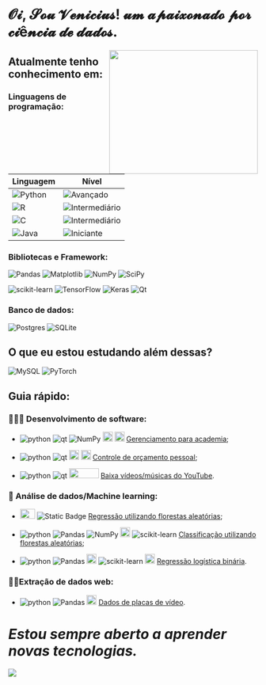 # 𝓞𝓲, 𝓢𝓸𝓾 𝓥𝓮𝓷𝓲𝓬𝓲𝓾𝓼! 𝓾𝓶 𝓪𝓹𝓪𝓲𝔁𝓸𝓷𝓪𝓭𝓸 𝓹𝓸𝓻 𝓬𝓲ê𝓷𝓬𝓲𝓪 𝓭𝓮 𝓭𝓪𝓭𝓸𝓼.
<img src="https://media3.giphy.com/media/gh0RRgkTXedvF0pDc0/giphy.gif?cid=ecf05e47mdb09bq0is6bdc9v8ekuydosi6wq111gqayawomy&ep=v1_gifs_related&rid=giphy.gif" width="300" height="250"  align="right"/>

## Atualmente tenho conhecimento em:

### Linguagens de programação:

|                                       Linguagem                                                          |                                    Nível                                                   |
|                                     -------------                                                        |                                -------------                                               |
| ![Python](https://img.shields.io/badge/Python-3776AB?style=for-the-badge&logo=python&logoColor=white)    | ![Avançado](https://img.shields.io/badge/Avan%C3%A7ado-blue?style=for-the-badge)           |
| ![R](https://img.shields.io/badge/r-%23276DC3.svg?style=for-the-badge&logo=r&logoColor=white)            | ![Intermediário](https://img.shields.io/badge/Intermedi%C3%A1rio-blue?style=for-the-badge) |
| ![C](https://img.shields.io/badge/c-%2300599C.svg?style=for-the-badge&logo=c&logoColor=white)            | ![Intermediário](https://img.shields.io/badge/Intermedi%C3%A1rio-blue?style=for-the-badge) |
| ![Java](https://img.shields.io/badge/java-%23ED8B00.svg?style=for-the-badge&logo=openjdk&logoColor=white)| ![Iniciante](https://img.shields.io/badge/Iniciante-blue?style=for-the-badge)              |

### Bibliotecas e Framework:
![Pandas](https://img.shields.io/badge/pandas-%23150458.svg?style=for-the-badge&logo=pandas&logoColor=white)
![Matplotlib](https://img.shields.io/badge/Matplotlib-%23ffffff.svg?style=for-the-badge&logo=Matplotlib&logoColor=black)
![NumPy](https://img.shields.io/badge/numpy-%23013243.svg?style=for-the-badge&logo=numpy&logoColor=white)
![SciPy](https://img.shields.io/badge/SciPy-%230C55A5.svg?style=for-the-badge&logo=scipy&logoColor=%white)

![scikit-learn](https://img.shields.io/badge/scikit--learn-%23F7931E.svg?style=for-the-badge&logo=scikit-learn&logoColor=white)
![TensorFlow](https://img.shields.io/badge/TensorFlow-%23FF6F00.svg?style=for-the-badge&logo=TensorFlow&logoColor=white)
![Keras](https://img.shields.io/badge/Keras-%23D00000.svg?style=for-the-badge&logo=Keras&logoColor=white) 
![Qt](https://img.shields.io/badge/Qt-%23217346.svg?style=for-the-badge&logo=Qt&logoColor=white)

### Banco de dados:
![Postgres](https://img.shields.io/badge/postgres-%23316192.svg?style=for-the-badge&logo=postgresql&logoColor=white)
![SQLite](https://img.shields.io/badge/SQLite-07405E?style=for-the-badge&logo=sqlite&logoColor=white)

## O que eu estou estudando além dessas?
![MySQL](https://img.shields.io/badge/mysql-%2300f.svg?style=for-the-badge&logo=mysql&logoColor=white)
![PyTorch](https://img.shields.io/badge/PyTorch-%23EE4C2C.svg?style=for-the-badge&logo=PyTorch&logoColor=white)

## Guia rápido:
### 👨🏻‍💻 Desenvolvimento de software:

- ![python](https://img.shields.io/badge/-white?logo=python&logoColor=%233776AB) ![qt](https://img.shields.io/badge/-white?logo=qt&logoColor=%232341CD5) ![NumPy](https://img.shields.io/badge/-white?logo=numpy&logoColor=%23013243) <img src="https://github.com/Vi-n1/Vi-n1/assets/138793693/e6020a39-95e8-4a1e-b90d-4ffa47b40f28" width="20" height="20"/> <img src="https://github.com/Vi-n1/Vi-n1/assets/138793693/4e2320bf-eca0-4894-af33-35067374e8cd" width="20" height="20"/> [Gerenciamento para academia](https://github.com/Vi-n1/VGymSystem);
  
- ![python](https://img.shields.io/badge/-white?logo=python&logoColor=%233776AB) ![qt](https://img.shields.io/badge/-white?logo=qt&logoColor=%232341CD5) <img src="https://github.com/Vi-n1/Vi-n1/assets/138793693/bc1d646b-f706-4d7c-b915-146fd694f27e" width="20" height="20"/> <img src="https://github.com/Vi-n1/Vi-n1/assets/138793693/e6020a39-95e8-4a1e-b90d-4ffa47b40f28" width="20" height="20"/> [Controle de orçamento pessoal](https://github.com/Vi-n1/CadeMeuDinheirinho);

- ![python](https://img.shields.io/badge/-white?logo=python&logoColor=%233776AB) ![qt](https://img.shields.io/badge/-white?logo=qt&logoColor=%232341CD5) <img src="https://github.com/Vi-n1/Vi-n1/assets/138793693/601b884a-6c39-4ed2-b282-f62ea25d42a2" width="60" height="20"/> [Baixa vídeos/músicas do YouTube](https://github.com/Vi-n1/VYTDownload).

### 🤖 Análise de dados/Machine learning:
- <img src="https://img.shields.io/badge/r-%23276DC3.svg?style=for-the-badge&logo=r&logoColor=white" width="30" height="20"/> ![Static Badge](https://img.shields.io/badge/-white?logo=tidyverse&logoColor=%231A162D&label=tidyverse&labelColor=white) [Regressão utilizando florestas aleatórias](https://github.com/Vi-n1/ChicagoHousePricePrediction);

- ![python](https://img.shields.io/badge/-white?logo=python&logoColor=%233776AB) ![Pandas](https://img.shields.io/badge/-white?logo=pandas&logoColor=%23150458) ![NumPy](https://img.shields.io/badge/-white?logo=numpy&logoColor=%23013243) <img src="https://github.com/Vi-n1/Vi-n1/assets/138793693/d4f9ff1c-9aef-4768-b4f0-e63b978e2119" width="20" height="20"/> ![scikit-learn](https://img.shields.io/badge/-white?logo=scikitlearn&logoColor=%23F7931E) [Classificação utilizando florestas aleatórias](https://github.com/Vi-n1/Drug_Classification);

- ![python](https://img.shields.io/badge/-white?logo=python&logoColor=%233776AB) ![Pandas](https://img.shields.io/badge/-white?logo=pandas&logoColor=%23150458) <img src="https://github.com/Vi-n1/Vi-n1/assets/138793693/d4f9ff1c-9aef-4768-b4f0-e63b978e2119" width="20" height="20"/> ![scikit-learn](https://img.shields.io/badge/-white?logo=scikitlearn&logoColor=%23F7931E) <img src="https://github.com/Vi-n1/Vi-n1/assets/138793693/bc1d646b-f706-4d7c-b915-146fd694f27e" width="20" height="20"/> [Regressão logística binária](https://github.com/Vi-n1/LungCancerClassificationAndPrediction).


### 🕵️‍♂️Extração de dados web:
- ![python](https://img.shields.io/badge/-white?logo=python&logoColor=%233776AB) ![Pandas](https://img.shields.io/badge/-white?logo=pandas&logoColor=%23150458) <img src="https://github.com/Vi-n1/Vi-n1/assets/138793693/e6020a39-95e8-4a1e-b90d-4ffa47b40f28" width="20" height="20"/> [Dados de placas de vídeo](https://github.com/Vi-n1/AnalisePrecosKabum).

# ***Estou sempre aberto a aprender novas tecnologias.***
<img src="https://media3.giphy.com/media/v1.Y2lkPTc5MGI3NjExNm91MjUzcnpxYWh4a2lyc3V0dDdzZHBxaDJ6d2NiMXhiNmRnN3ZyZyZlcD12MV9pbnRlcm5hbF9naWZfYnlfaWQmY3Q9Zw/2IudUHdI075HL02Pkk/giphy.gif"/>
